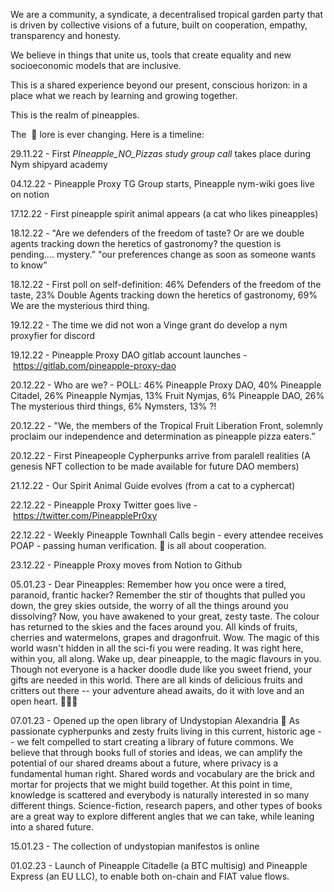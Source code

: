 We are a community, a syndicate, a decentralised tropical garden party that is driven by collective visions of a future, built on cooperation, empathy, transparency and honesty.


We believe in things that unite us, tools that create equality and new socioeconomic models that are inclusive.  


This is a shared experience beyond our present, conscious horizon: in a place what we reach by learning and growing together.


This is the realm of pineapples.


The  🍍 lore is ever changing. Here is a timeline:

29.11.22 - First *PIneapple_NO_Pizzas study group call* takes place during Nym shipyard academy

04.12.22 - Pineapple Proxy TG Group starts, Pineapple nym-wiki goes live on notion

17.12.22 - First pineapple spirit animal appears (a cat who likes pineapples)

18.12.22 - "Are we defenders of the freedom of taste? Or are we double agents tracking down the heretics of gastronomy? the question is pending.... mystery.” "our preferences change as soon as someone wants to know”

18.12.22 - First poll on self-definition: 46% Defenders of the freedom of the taste, 23% Double Agents tracking down the heretics of gastronomy, 69% We are the mysterious third thing.

19.12.22 - The time we did not won a Vinge grant do develop a nym proxyfier for discord

19.12.22 - Pineapple Proxy DAO gitlab account launches - https://gitlab.com/pineapple-proxy-dao

20.12.22 - Who are we? - POLL: 46% Pineapple Proxy DAO, 40% Pineapple Citadel, 26% Pineapple Nymjas, 13% Fruit Nymjas, 6% Pineapple DAO, 26% The mysterious third things, 6% Nymsters, 13% ?!

20.12.22 - "We, the members of the Tropical Fruit Liberation Front, solemnly proclaim our independence and determination as pineapple pizza eaters.” 

20.12.22 - First Pineapeople Cypherpunks arrive from paralell realities (A genesis NFT collection to be made available for future DAO members)

21.12.22 - Our Spirit Animal Guide evolves (from a cat to a cyphercat)

22.12.22 - Pineapple Proxy Twitter goes live - https://twitter.com/PineapplePr0xy

22.12.22 - Weekly Pineapple Townhall Calls begin - every attendee receives POAP - passing human verification. 🍍 is all about cooperation.

23.12.22 - Pineapple Proxy moves from Notion to Github 

05.01.23 - Dear Pineapples: Remember how you once were a tired, paranoid, frantic hacker? Remember the stir of thoughts that pulled you down, the grey skies outside, the worry of all the things around you dissolving? Now, you have awakened to your great, zesty taste. The colour has returned to the skies and the faces around you. All kinds of fruits, cherries and watermelons, grapes and dragonfruit. Wow. The magic of this world wasn't hidden in all the sci-fi you were reading. It was right here, within you, all along. Wake up, dear pineapple, to the magic flavours in you. Though not everyone is a hacker doodle dude like you sweet friend, your gifts are needed in this world. There are all kinds of delicious fruits and critters out there -- your adventure ahead awaits, do it with love and an open heart. 💖✨🍍

07.01.23 - Opened up the open library of Undystopian Alexandria 🍍 As passionate cypherpunks and zesty fruits living in this current, historic age -- we felt compelled to start creating a library of future commons. We believe that through books full of stories and ideas, we can amplify the potential of our shared dreams about a future, where privacy is a fundamental human right. Shared words and vocabulary are the brick and mortar for projects that we might build together. At this point in time, knowledge is scattered and everybody is naturally interested in so many different things. Science-fiction, research papers, and other types of books are a great way to explore different angles that we can take, while leaning into a shared future.

15.01.23 - The collection of undystopian manifestos is online

01.02.23 - Launch of Pineapple Citadelle (a BTC multisig) and Pineapple Express (an EU LLC), to enable both on-chain and FIAT value flows.
